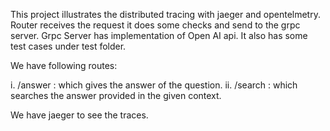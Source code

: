 This project illustrates the distributed tracing with jaeger and opentelmetry. Router receives the request it does some checks and send to the grpc server. Grpc Server has implementation of Open AI api. It also has some test cases under test folder.

We have following routes:

i.  /answer  : which gives the answer of the question.
ii. /search : which searches the answer provided in the given context.

We have jaeger to see the traces.



